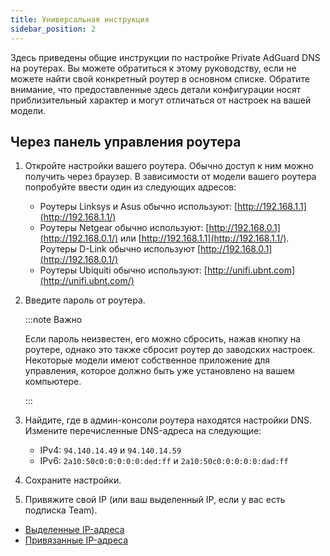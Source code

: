 ```yaml
---
title: Универсальная инструкция
sidebar_position: 2
---
```


Здесь приведены общие инструкции по настройке Private AdGuard DNS на роутерах. Вы можете обратиться к этому руководству, если не можете найти свой конкретный роутер в основном списке. Обратите внимание, что предоставленные здесь детали конфигурации носят приблизительный характер и могут отличаться от настроек на вашей модели.

## Через панель управления роутера

1. Откройте настройки вашего роутера. Обычно доступ к ним можно получить через браузер. В зависимости от модели вашего роутера попробуйте ввести один из следующих адресов:
    - Роутеры Linksys и Asus обычно используют: [http://192.168.1.1](http://192.168.1.1/)
    - Роутеры Netgear обычно используют: [http://192.168.0.1](http://192.168.0.1/) или [http://192.168.1.1](http://192.168.1.1/). Роутеры D-Link обычно используют [http://192.168.0.1](http://192.168.0.1/)
    - Роутеры Ubiquiti обычно используют: [http://unifi.ubnt.com](http://unifi.ubnt.com/)

2. Введите пароль от роутера.

    :::note Важно

    Если пароль неизвестен, его можно сбросить, нажав кнопку на роутере, однако это также сбросит роутер до заводских настроек. Некоторые модели имеют собственное приложение для управления, которое должно быть уже установлено на вашем компьютере.

    :::

3. Найдите, где в админ-консоли роутера находятся настройки DNS. Измените перечисленные DNS-адреса на следующие:
    - IPv4: `94.140.14.49` и `94.140.14.59`
    - IPv6: `2a10:50c0:0:0:0:0:ded:ff` и `2a10:50c0:0:0:0:0:dad:ff`

4. Сохраните настройки.

5. Привяжите свой IP (или ваш выделенный IP, если у вас есть подписка Team).

- [Выделенные IP-адреса](/private-dns/connect-devices/other-options/dedicated-ip.md)
- [Привязанные IP-адреса](/private-dns/connect-devices/other-options/linked-ip.md)
